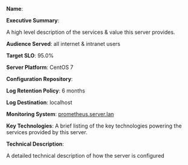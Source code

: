 __Name__:

__Executive Summary__:

A high level description of the services & value this server provides.

__Audience Served__: all internet & intranet users

__Target SLO__: 95.0%

__Server Platform__: CentOS 7

__Configuration Repository__:

__Log Retention Policy__: 6 months

__Log Destination__: localhost

__Monitoring System__: [prometheus.server.lan](https://prometheus.server.lan)

__Key Technologies__: A brief listing of the key technologies powering the services provided by this server.

__Technical Description__:

A detailed technical description of how the server is configured


